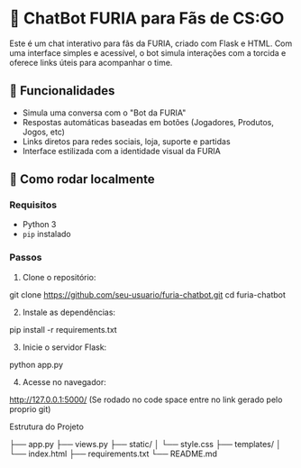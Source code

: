 # 🦊 ChatBot FURIA para Fãs de CS:GO

Este é um chat interativo para fãs da FURIA, criado com Flask e HTML. Com uma interface simples e acessível, o bot simula interações com a torcida e oferece links úteis para acompanhar o time.

## 💬 Funcionalidades

- Simula uma conversa com o "Bot da FURIA"
- Respostas automáticas baseadas em botões (Jogadores, Produtos, Jogos, etc)
- Links diretos para redes sociais, loja, suporte e partidas
- Interface estilizada com a identidade visual da FURIA

## 🚀 Como rodar localmente

### Requisitos

- Python 3
- `pip` instalado

### Passos

1. Clone o repositório:

git clone https://github.com/seu-usuario/furia-chatbot.git
cd furia-chatbot

2. Instale as dependências:

pip install -r requirements.txt

3. Inicie o servidor Flask:

python app.py

4. Acesse no navegador:

http://127.0.0.1:5000/ (Se rodado no code space entre no link gerado pelo proprio git)

Estrutura do Projeto

├── app.py
├── views.py
├── static/
│   └── style.css
├── templates/
│   └── index.html
├── requirements.txt
└── README.md